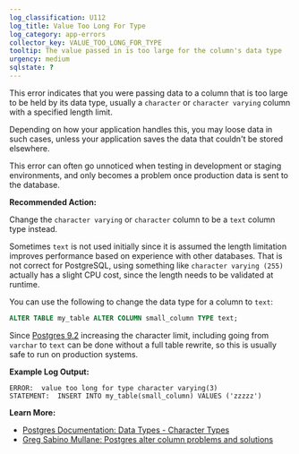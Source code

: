 ```yaml
---
log_classification: U112
log_title: Value Too Long For Type
log_category: app-errors
collector_key: VALUE_TOO_LONG_FOR_TYPE
tooltip: The value passed in is too large for the column's data type
urgency: medium
sqlstate: ?
---
```


This error indicates that you were passing data to a column that is too large
to be held by its data type, usually a `character` or `character varying` column
with a specified length limit.

Depending on how your application handles this, you may loose data in such cases,
unless your application saves the data that couldn't be stored elsewhere.

This error can often go unnoticed when testing in development or staging environments,
and only becomes a problem once production data is sent to the database.

**Recommended Action:**

Change the `character varying` or `character` column to be a `text` column type instead.

Sometimes `text` is not used initially since it is assumed the length limitation
improves performance based on experience with other databases. That is not correct for
PostgreSQL, using something like `character varying (255)` actually has a slight CPU cost,
since the length needs to be validated at runtime.

You can use the following to change the data type for a column to `text`:

```sql
ALTER TABLE my_table ALTER COLUMN small_column TYPE text;
```

Since [Postgres 9.2](https://www.postgresql.org/docs/9.2/static/release-9-2.html#AEN114949)
increasing the character limit, including going from `varchar` to `text`
can be done without a full table rewrite, so this is usually safe to run on
production systems.

**Example Log Output:**

```
ERROR:  value too long for type character varying(3)
STATEMENT:  INSERT INTO my_table(small_column) VALUES ('zzzzz')
```

**Learn More:**

* [Postgres Documentation: Data Types - Character Types](https://www.postgresql.org/docs/current/static/datatype-character.html)
* [Greg Sabino Mullane: Postgres alter column problems and solutions](https://www.endpoint.com/blog/2012/11/09/postgres-alter-column-problems-and)
